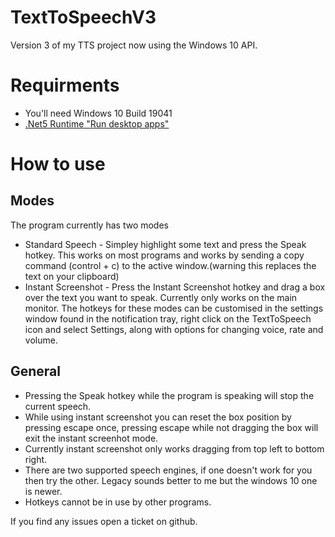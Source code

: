 # TextToSpeechV3
Version 3 of my TTS project now using the Windows 10 API.

# Requirments
* You'll need Windows 10 Build 19041 
* [.Net5 Runtime "Run desktop apps"](https://dotnet.microsoft.com/download/dotnet/5.0/runtime) 

# How to use
## Modes
The program currently has two modes
* Standard Speech - Simpley highlight some text and press the Speak hotkey. This works on most programs and works by sending a copy command (control + c) to the active window.(warning this replaces the text on your clipboard)
* Instant Screenshot - Press the Instant Screenshot hotkey and drag a box over the text you want to speak. Currently only works on the main monitor.
The hotkeys for these modes can be customised in the settings window found in the notification tray, right click on the TextToSpeech icon and select Settings, along with options for changing voice, rate and volume.

## General
* Pressing the Speak hotkey while the program is speaking will stop the current speech.
* While using instant screenshot you can reset the box position by pressing escape once, pressing escape while not dragging the box will exit the instant screenhot mode.
* Currently instant screenshot only works dragging from top left to bottom right.
* There are two supported speech engines, if one doesn't work for you then try the other. Legacy sounds better to me but the windows 10 one is newer.
* Hotkeys cannot be in use by other programs.

If you find any issues open a ticket on github.
